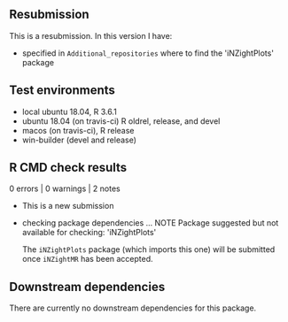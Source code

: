 ## Resubmission
This is a resubmission. In this version I have:
* specified in `Additional_repositories` where to find the 'iNZightPlots' package

## Test environments
* local ubuntu 18.04, R 3.6.1
* ubuntu 18.04 (on travis-ci) R oldrel, release, and devel
* macos (on travis-ci), R release
* win-builder (devel and release)

## R CMD check results

0 errors | 0 warnings | 2 notes

* This is a new submission

* checking package dependencies ... NOTE
  Package suggested but not available for checking: 'iNZightPlots'

  The `iNZightPlots` package (which imports this one) will be submitted once `iNZightMR` has been accepted.

## Downstream dependencies

There are currently no downstream dependencies for this package.
